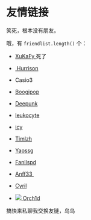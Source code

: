 # 友情链接


 笑死，根本没有朋友。

哦，有 `friendlist.length()` 个：

- <a href = "http://xukafy.github.io"> XuKaFy </a>死了
- <a href="https://hurrison.com/"> Hurrison </a>
- Casio3
- [Boogipop](https://www.boogipop.com)
- <a href="https://deepunk.icu"> Deepunk </a>
- [leukocyte](https://wleukocytec.github.io)
- <a href = "https://icys.top/"> icy</a>

- <a href = "https://timlzh.com/"> Timlzh </a>
- <a href = "https://yaossg.com/"> Yaossg </a>
- <a href = "https://fanllspd.com/">Fanllspd</a>
- <a href = "https://anff33.github.io">Anff33 </a>
- <a href="https://cyril07.wiki"> Cyril </a>
- <a href="https://orch1d.icu">![](https://cdn.jsdelivr.net/gh/worchid39/image_host@main/blog_images/b_3188d41c83900168595b4b2d57916a6a.jpg) Orch1d</a>

搞快来私聊我交换友链，乌乌

